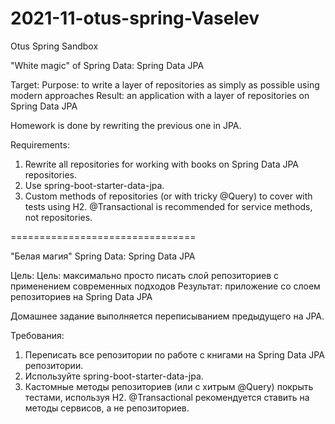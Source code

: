 # 2021-11-otus-spring-Vaselev
Otus Spring Sandbox

"White magic" of Spring Data: Spring Data JPA


Target:
Purpose: to write a layer of repositories as simply as possible using modern approaches
Result: an application with a layer of repositories on Spring Data JPA

Homework is done by rewriting the previous one in JPA.

Requirements:
1. Rewrite all repositories for working with books on Spring Data JPA repositories.
2. Use spring-boot-starter-data-jpa.
3. Custom methods of repositories (or with tricky @Query) to cover with tests using H2.
@Transactional is recommended for service methods, not repositories.


================================

"Белая магия" Spring Data: Spring Data JPA 


Цель:
Цель: максимально просто писать слой репозиториев с применением современных подходов
Результат: приложение со слоем репозиториев на Spring Data JPA

Домашнее задание выполняется переписыванием предыдущего на JPA.

Требования:
1. Переписать все репозитории по работе с книгами на Spring Data JPA репозитории.
2. Используйте spring-boot-starter-data-jpa.
3. Кастомные методы репозиториев (или с хитрым @Query) покрыть тестами, используя H2.
@Transactional рекомендуется ставить на методы сервисов, а не репозиториев.
